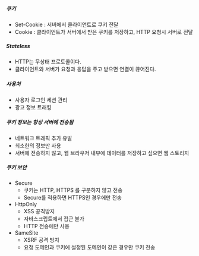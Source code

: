 ##### 쿠키
- Set-Cookie : 서버에서 클라이언트로 쿠키 전달
- Cookie : 클라이언트가 서버에서 받은 쿠키를 저장하고, HTTP 요청시 서버로 전달

##### Stateless
- HTTP는 무상태 프로토콜이다.
- 클라이언트와 서버가 요청과 응답을 주고 받으면 연결이 끊어진다.

##### 사용처
- 사용자 로그인 세션 관리
- 광고 정보 트래킹

##### 쿠키 정보는 항상 서버에 전송됨
- 네트워크 트래픽 추가 유발
- 최소한의 정보만 사용
- 서버에 전송하지 않고, 웹 브라우저 내부에 데이터를 저장하고 싶으면 웹 스토리지

##### 쿠키 보안
- Secure
  - 쿠키는 HTTP, HTTPS 를 구분하지 않고 전송
  - Secure를 적용하면 HTTPS인 경우에만 전송
- HttpOnly
  - XSS 공격방지
  - 자바스크립트에서 접근 불가
  - HTTP 전송에만 사용
- SameSite
  - XSRF 공격 방지
  - 요청 도메인과 쿠키에 설정된 도메인이 같은 경우만 쿠키 전송